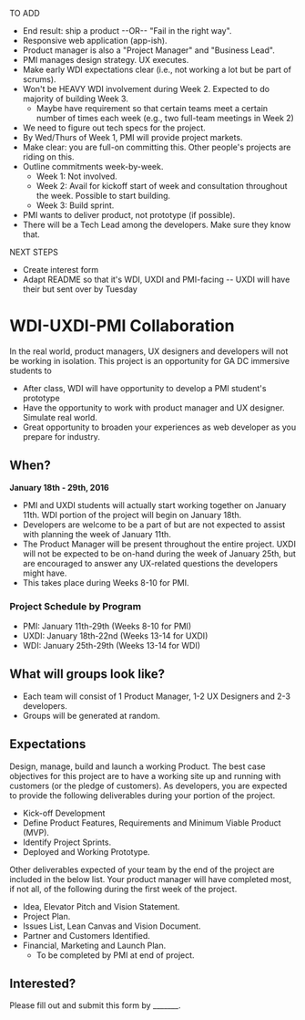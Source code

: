 TO ADD
* End result: ship a product --OR-- "Fail in the right way".
* Responsive web application (app-ish).
* Product manager is also a "Project Manager" and "Business Lead".
* PMI manages design strategy. UX executes.
* Make early WDI expectations clear (i.e., not working a lot but be part of scrums).
* Won't be HEAVY WDI involvement during Week 2. Expected to do majority of building Week 3.
  - Maybe have requirement so that certain teams meet a certain number of times each week (e.g., two full-team meetings in Week 2)
* We need to figure out tech specs for the project.
* By Wed/Thurs of Week 1, PMI will provide project markets.
* Make clear: you are full-on committing this. Other people's projects are riding on this.
* Outline commitments week-by-week.
  * Week 1: Not involved.
  * Week 2: Avail for kickoff start of week and consultation throughout the week. Possible to start building.
  * Week 3: Build sprint.
* PMI wants to deliver product, not prototype (if possible).
* There will be a Tech Lead among the developers. Make sure they know that.

NEXT STEPS
* Create interest form
* Adapt README so that it's WDI, UXDI and PMI-facing
  -- UXDI will have their but sent over by Tuesday

# WDI-UXDI-PMI Collaboration

In the real world, product managers, UX designers and developers will not be working in isolation. This project is an opportunity for GA DC immersive students to 

* After class, WDI will have opportunity to develop a PMI student's prototype
* Have the opportunity to work with product manager and UX designer. Simulate real world.
* Great opportunity to broaden your experiences as web developer as you prepare for industry.

## When?

**January 18th - 29th, 2016**

* PMI and UXDI students will actually start working together on January 11th. WDI portion of the project will begin on January 18th.
* Developers are welcome to be a part of but are not expected to assist with planning the week of January 11th.
* The Product Manager will be present throughout the entire project. UXDI will not be expected to be on-hand during the week of January 25th, but are encouraged to answer any UX-related questions the developers might have.
* This takes place during Weeks 8-10 for PMI.

### Project Schedule by Program

* PMI: January 11th-29th (Weeks 8-10 for PMI)  
* UXDI: January 18th-22nd (Weeks 13-14 for UXDI)  
* WDI: January 25th-29th (Weeks 13-14 for WDI)  


## What will groups look like?

* Each team will consist of 1 Product Manager, 1-2 UX Designers and 2-3 developers.
* Groups will be generated at random.

## Expectations

Design, manage, build and launch a working Product. The best case objectives for this project are to have a working site up and running with customers (or the pledge of customers). As developers, you are expected to provide the following deliverables during your portion of the project.

* Kick-off Development
* Define Product Features, Requirements and Minimum Viable Product (MVP).
* Identify Project Sprints.
* Deployed and Working Prototype.

Other deliverables expected of your team by the end of the project are included in the below list. Your product manager will have completed most, if not all, of the following during the first week of the project.

* Idea, Elevator Pitch and Vision Statement.
* Project Plan.
* Issues List, Lean Canvas and Vision Document.
* Partner and Customers Identified.
* Financial, Marketing and Launch Plan.
  * To be completed by PMI at end of project.

## Interested?

Please fill out and submit this form by _______.
